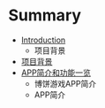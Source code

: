 # Summary

* [Introduction](README.md)
   * 项目背景
* [项目背景](xiang_mu_bei_jing.md)
* [APP简介和功能一览](appjian_jie_he_gong_neng_yi_lan.md)
   * 博饼游戏APP简介
   * APP简介

